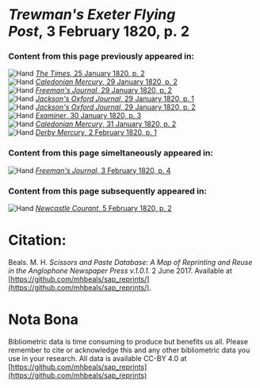 # *Trewman's Exeter Flying Post*, 3 February 1820, p. 2  
  
### Content from this page previously appeared in:  
![Hand](http://scissorsandpaste.net/wp-content/uploads/2017/06/smallhandpointer.png) [*The Times*, 25 January 1820, p. 2](https://mhbeals.github.io/sap_html/The-Times/The-Times-25-January-1820-p-2)  
![Hand](http://scissorsandpaste.net/wp-content/uploads/2017/06/smallhandpointer.png) [*Caledonian Mercury*, 29 January 1820, p. 2](https://mhbeals.github.io/sap_html/Caledonian-Mercury/Caledonian-Mercury-29-January-1820-p-2)  
![Hand](http://scissorsandpaste.net/wp-content/uploads/2017/06/smallhandpointer.png) [*Freeman's Journal*, 29 January 1820, p. 2](https://mhbeals.github.io/sap_html/Freeman's-Journal/Freeman's-Journal-29-January-1820-p-2)  
![Hand](http://scissorsandpaste.net/wp-content/uploads/2017/06/smallhandpointer.png) [*Jackson's Oxford Journal*, 29 January 1820, p. 1](https://mhbeals.github.io/sap_html/Jackson's-Oxford-Journal/Jackson's-Oxford-Journal-29-January-1820-p-1)  
![Hand](http://scissorsandpaste.net/wp-content/uploads/2017/06/smallhandpointer.png) [*Jackson's Oxford Journal*, 29 January 1820, p. 2](https://mhbeals.github.io/sap_html/Jackson's-Oxford-Journal/Jackson's-Oxford-Journal-29-January-1820-p-2)  
![Hand](http://scissorsandpaste.net/wp-content/uploads/2017/06/smallhandpointer.png) [*Examiner*, 30 January 1820, p. 3](https://mhbeals.github.io/sap_html/Examiner/Examiner-30-January-1820-p-3)  
![Hand](http://scissorsandpaste.net/wp-content/uploads/2017/06/smallhandpointer.png) [*Caledonian Mercury*, 31 January 1820, p. 2](https://mhbeals.github.io/sap_html/Caledonian-Mercury/Caledonian-Mercury-31-January-1820-p-2)  
![Hand](http://scissorsandpaste.net/wp-content/uploads/2017/06/smallhandpointer.png) [*Derby Mercury*, 2 February 1820, p. 1](https://mhbeals.github.io/sap_html/Derby-Mercury/Derby-Mercury-2-February-1820-p-1)  
  
### Content from this page simeltaneously appeared in:  
![Hand](http://scissorsandpaste.net/wp-content/uploads/2017/06/smallhandpointer.png) [*Freeman's Journal*, 3 February 1820, p. 4](https://mhbeals.github.io/sap_html/Freeman's-Journal/Freeman's-Journal-3-February-1820-p-4)  
  
### Content from this page subsequently appeared in:  
![Hand](http://scissorsandpaste.net/wp-content/uploads/2017/06/smallhandpointer.png) [*Newcastle Courant*, 5 February 1820, p. 2](https://mhbeals.github.io/sap_html/Newcastle-Courant/Newcastle-Courant-5-February-1820-p-2)  


# Citation: 

Beals. M. H. *Scissors and Paste Database: A Map of Reprinting and Reuse in the Anglophone Newspaper Press v.1.0.1.* 2 June 2017. Available at [https://github.com/mhbeals/sap_reprints/](https://github.com/mhbeals/sap_reprints/). 

# Nota Bona

Bibliometric data is time consuming to produce but benefits us all. Please remember to cite or acknowledge this and any other bibliometric data you use in your research. All data is available CC-BY 4.0 at [https://github.com/mhbeals/sap_reprints](https://github.com/mhbeals/sap_reprints)